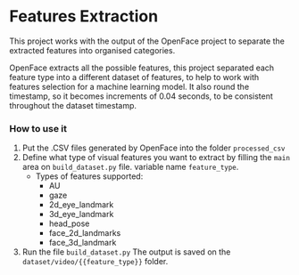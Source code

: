 # Features Extraction

This project works with the output of the OpenFace project to separate the extracted features into organised categories.

OpenFace extracts all the possible features, this project separated each feature type into a different dataset of
features, to help to work with features selection for a machine learning model. 
It also round the timestamp, so it
becomes increments of 0.04 seconds, to be consistent throughout the dataset timestamp. 


### How to use it
1. Put the .CSV files generated by OpenFace into the folder ```processed_csv```
2. Define what type of visual features you want to extract by filling the ```main``` area on ```build_dataset.py``` file. variable name ```feature_type```.
    * Types of features supported:
        * AU
        * gaze
        * 2d_eye_landmark
        * 3d_eye_landmark
        * head_pose
        * face_2d_landmarks
        * face_3d_landmark
3. Run the file ```build_dataset.py```
The output is saved on the ```dataset/video/{{feature_type}}``` folder.